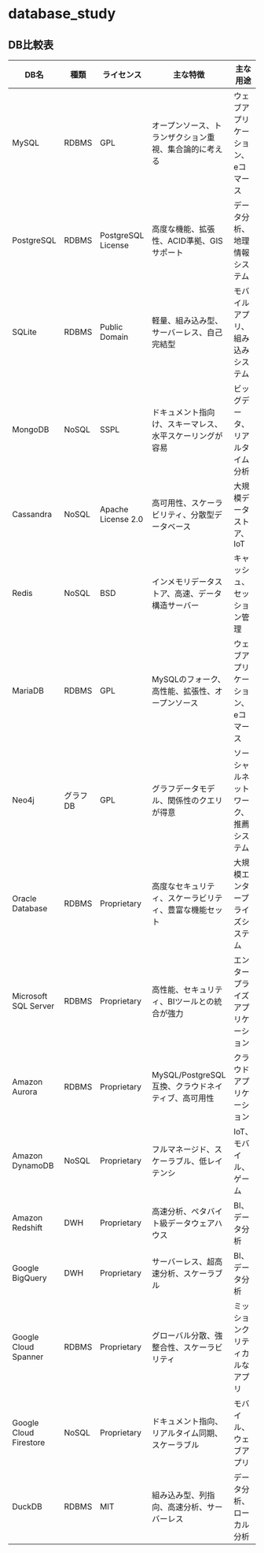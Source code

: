 # database_study

## DB比較表
|DB名|種類|ライセンス|主な特徴|主な用途|サポート言語|
|---|---|---|---|---|---|
|MySQL|RDBMS|GPL|オープンソース、トランザクション重視、集合論的に考える|ウェブアプリケーション、eコマース|SQL|
|PostgreSQL|RDBMS|PostgreSQL License|高度な機能、拡張性、ACID準拠、GISサポート|データ分析、地理情報システム|SQL|
|SQLite|RDBMS|Public Domain|軽量、組み込み型、サーバーレス、自己完結型|モバイルアプリ、組み込みシステム|SQL|
|MongoDB|NoSQL|SSPL|ドキュメント指向け、スキーマレス、水平スケーリングが容易|ビッグデータ、リアルタイム分析|JavaScript,Python,Java|
|Cassandra|NoSQL|Apache License 2.0|高可用性、スケーラビリティ、分散型データベース|大規模データストア、IoT|CQL(Cassandra Query Language)|
|Redis|NoSQL|BSD|インメモリデータストア、高速、データ構造サーバー|キャッシュ、セッション管理|C,Python,Java,Ruby|
|MariaDB|RDBMS|GPL|MySQLのフォーク、高性能、拡張性、オープンソース|ウェブアプリケーション、eコマース|SQL|
|Neo4j|グラフDB|GPL|グラフデータモデル、関係性のクエリが得意|ソーシャルネットワーク、推薦システム|Cypher|
|Oracle Database|RDBMS|Proprietary|高度なセキュリティ、スケーラビリティ、豊富な機能セット|大規模エンタープライズシステム|PL/SQL|
|Microsoft SQL Server|RDBMS|Proprietary|高性能、セキュリティ、BIツールとの統合が強力|エンタープライズアプリケーション|T-SQL|
|Amazon Aurora|RDBMS|Proprietary|MySQL/PostgreSQL互換、クラウドネイティブ、高可用性|クラウドアプリケーション|SQL|
|Amazon DynamoDB|NoSQL|Proprietary|フルマネージド、スケーラブル、低レイテンシ|IoT、モバイル、ゲーム|Java,JavaScript,Python,他|
|Amazon Redshift|DWH|Proprietary|高速分析、ペタバイト級データウェアハウス|BI、データ分析|SQL|
|Google BigQuery|DWH|Proprietary|サーバーレス、超高速分析、スケーラブル|BI、データ分析|SQL|
|Google Cloud Spanner|RDBMS|Proprietary|グローバル分散、強整合性、スケーラビリティ|ミッションクリティカルなアプリ|SQL|
|Google Cloud Firestore|NoSQL|Proprietary|ドキュメント指向、リアルタイム同期、スケーラブル|モバイル、ウェブアプリ|JavaScript,Python,Go,他|
|DuckDB|RDBMS|MIT|組み込み型、列指向、高速分析、サーバーレス|データ分析、ローカル分析|SQL|
